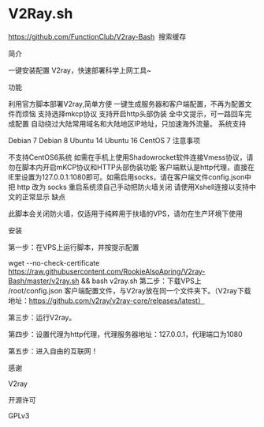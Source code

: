 # V2Ray.sh
https://github.com/FunctionClub/V2ray-Bash  搜索缓存

简介

一键安装配置 V2ray，快速部署科学上网工具~

功能

利用官方脚本部署V2ray,简单方便
一键生成服务器和客户端配置，不再为配置文件而烦恼
支持选择mkcp协议
支持开启http头部伪装
全中文提示，可一路回车完成配置
自动绕过大陆常用域名和大陆地区IP地址，只加速海外流量。
系统支持

Debian 7
Debian 8
Ubuntu 14
Ubuntu 16
CentOS 7
注意事项

不支持CentOS6系统
如需在手机上使用Shadowrocket软件连接Vmess协议，请勿在脚本内开启mKCP协议和HTTP头部伪装功能
客户端默认是http代理，直接在IE里设置为127.0.0.1:1080即可。如需启用socks，请在客户端文件config.json中把 http 改为 socks
重启系统须自己手动把防火墙关闭
请使用Xshell连接以支持中文的正常显示
缺点

此脚本会关闭防火墙，仅适用于纯粹用于扶墙的VPS，请勿在生产环境下使用

安装

第一步：在VPS上运行脚本，并按提示配置

wget --no-check-certificate https://raw.githubusercontent.com/RookieAlsoApring/V2ray-Bash/master/v2ray.sh && bash v2ray.sh
第二步：下载VPS上 /root/config.json 客户端配置文件，与V2ray放在同一个文件夹下。（V2ray下载地址：https://github.com/v2ray/v2ray-core/releases/latest）

第三步：运行V2ray。

第四步：设置代理为http代理，代理服务器地址：127.0.0.1，代理端口为1080

第五步：进入自由的互联网！

感谢

V2ray

开源许可

GPLv3
